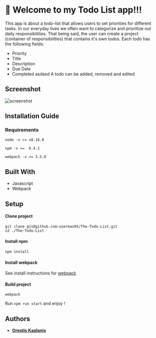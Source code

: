# 🚀 Welcome to my Todo List app!!! 

This app is about a todo-list that allows users to set priorities for different tasks. In our everyday lives we often want to categorize and prioritize out daily responsibilities. That being said, the user can create a project (container of responsibilities) that contains it's own todos. Each todo has the following fields: 

* Priority
* Title
* Description
* Due Date
* Completed
asdasd
A todo can be added, removed and edited

## Screenshot

![screenshot](https://github.com/userman95/The-Todo-List/blob/master/Screenshot%20(165).png)

## Installation Guide
### Requirements
```
node -v >= v8.16.0

npm -v >=  6.4.1

webpack -v >= 3.5.6

```
## Built With
 
 * Javascript
 * Webpack
 
## Setup
#### Clone project
```
git clone git@github.com:userman95/The-Todo-List.git
cd ./The-Todo-List
```
#### Install npm
```
npm install
```
#### Install webpack
  See install instructions for [webpack](https://webpack.js.org/guides/installation/)
#### Build project
```
webpack
```
Run `npm run start` and enjoy !

## Authors

* **[Orestis Kaplanis](https://github.com/userman95)**
